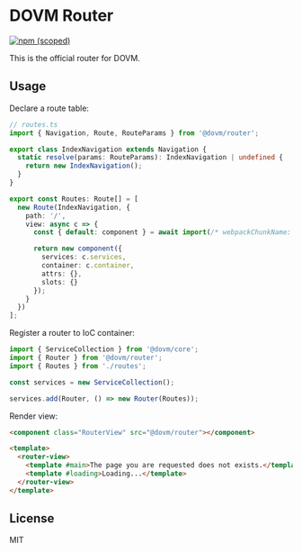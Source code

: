 # DOVM Router
[![npm (scoped)](https://img.shields.io/npm/v/@dovm/router)](https://www.npmjs.com/package/@dovm/router)

This is the official router for DOVM.

## Usage

Declare a route table:

```ts
// routes.ts
import { Navigation, Route, RouteParams } from '@dovm/router';

export class IndexNavigation extends Navigation {
  static resolve(params: RouteParams): IndexNavigation | undefined {
    return new IndexNavigation();
  }
}

export const Routes: Route[] = [
  new Route(IndexNavigation, {
    path: '/',
    view: async c => {
      const { default: component } = await import(/* webpackChunkName: "home" */ './home');

      return new component({
        services: c.services,
        container: c.container,
        attrs: {},
        slots: {}
      });
    }
  })
];
```

Register a router to IoC container:

```ts
import { ServiceCollection } from '@dovm/core';
import { Router } from '@dovm/router';
import { Routes } from './routes';

const services = new ServiceCollection();

services.add(Router, () => new Router(Routes));
```

Render view:

```html
<component class="RouterView" src="@dovm/router"></component>

<template>
  <router-view>
    <template #main>The page you are requested does not exists.</template>
    <template #loading>Loading...</template>
  </router-view>
</template>
```

## License

MIT
